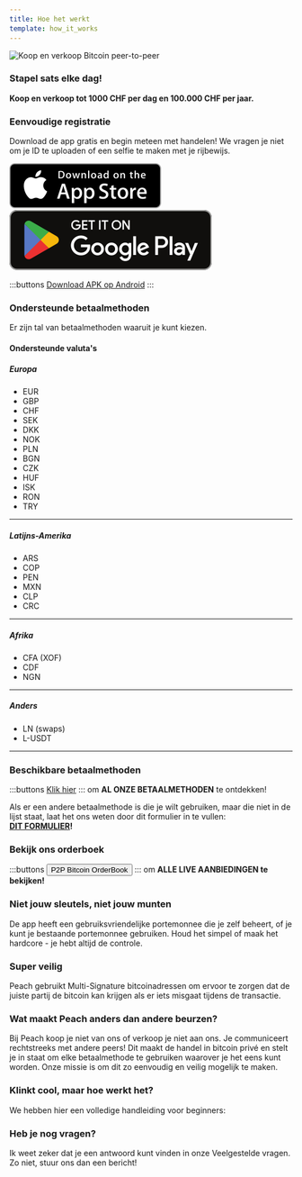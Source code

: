 ```yaml
---
title: Hoe het werkt
template: how_it_works
---
```


<!--[teaser]-->

![Koop en verkoop Bitcoin peer-to-peer](/img/how-it-works/buy-and-sell-bitcoin-peer-to-peer.png)

### Stapel sats <span>elke dag</span>!

**Koop en verkoop tot 1000 CHF per dag en 100.000 CHF per jaar.**

<!--[easy_registration]-->

### Eenvoudige registratie

Download de app gratis en begin meteen met handelen! We vragen je niet om je ID te uploaden of een selfie te maken met je rijbewijs.

<div>
  <div class="md:flex items-end">
    <a href="https://testflight.apple.com/join/wfSPFEWG"><img class="h-180px md:h-90px" src="/img/home/download-on-the-app-store.svg" alt="Downloaden in de App Store"></a>
    <a class="md:ml-4" href="https://play.google.com/store/apps/details?id=com.peachbitcoin.peach.mainnet"><img class="h-180px md:h-90px" src="/img/home/get-it-on-google-play.svg" alt="Downloaden in de Google Play Store"></a>
  </div>

:::buttons
[Download APK op Android](/apk/)
:::

</div>

<!--[payment_methods]-->

### Ondersteunde betaalmethoden

Er zijn tal van betaalmethoden waaruit je kunt kiezen.<br>

#### Ondersteunde valuta's

##### Europa

- EUR
- GBP
- CHF
- SEK
- DKK
- NOK
- PLN
- BGN
- CZK
- HUF
- ISK
- RON
- TRY

---

##### Latijns-Amerika

- ARS
- COP
- PEN
- MXN
- CLP
- CRC

---

##### Afrika

- CFA (XOF)
- CDF
- NGN

---

##### Anders

- LN (swaps)
- L-USDT

---

### Beschikbare betaalmethoden

:::buttons
[Klik hier](https://docs.google.com/spreadsheets/d/1uqotdlQ1woALJnsLOJMwe21J4KvTvv3cnEqERqCUicg/?usp=sharing)
:::
om **AL ONZE BETAALMETHODEN** te ontdekken!

Als er een andere betaalmethode is die je wilt gebruiken, maar die niet in de lijst staat, laat het ons weten door dit formulier in te vullen:
<br>
**[DIT FORMULIER](https://ncxldazr6m4.typeform.com/to/SJljDnae)!**

### Bekijk ons orderboek

:::buttons
<button class="btn" id="customBtn" onclick="window.location.href='/nl/kycfree-orderbook'">P2P Bitcoin OrderBook</button>
:::
om **ALLE LIVE AANBIEDINGEN te bekijken!**

<!--[self_custody]-->

### Niet jouw sleutels, niet jouw munten

De app heeft een gebruiksvriendelijke portemonnee die je zelf beheert, of je kunt je bestaande portemonnee gebruiken. Houd het simpel of maak het hardcore - je hebt altijd de controle.

<!--[security]-->

### Super veilig

Peach gebruikt Multi-Signature bitcoinadressen om ervoor te zorgen dat de juiste partij de bitcoin kan krijgen als er iets misgaat tijdens de transactie.

<!--[difference]-->

### Wat maakt Peach anders dan andere beurzen?

Bij Peach koop je niet van ons of verkoop je niet aan ons.
Je communiceert rechtstreeks met andere peers!
Dit maakt de handel in bitcoin privé en stelt je in staat om elke betaalmethode te gebruiken waarover je het eens kunt worden.
Onze missie is om dit zo eenvoudig en veilig mogelijk te maken.

<!--[sounds_cool]-->

### Klinkt cool, maar hoe werkt het?

We hebben hier een volledige handleiding voor beginners:

<!--[questions]-->

### Heb je nog vragen?

Ik weet zeker dat je een antwoord kunt vinden in onze Veelgestelde vragen.
Zo niet, stuur ons dan een bericht!
